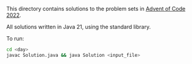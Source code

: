 This directory contains solutions to the problem sets in [Advent of Code 2022](https://adventofcode.com/2022).

All solutions written in Java 21, using the standard library.

To run:

```bash
cd <day>
javac Solution.java && java Solution <input_file>
```
